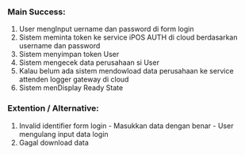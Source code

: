 ### Main Success:

1. User mengInput uername dan password di form login
2. Sistem meminta token ke service iPOS AUTH di cloud berdasarkan username dan password
3. Sistem menyimpan token User
4. Sistem mengecek data perusahaan si User
5. Kalau belum ada sistem mendowload data perusahaan ke service attenden logger gateway di cloud
6. Sistem menDisplay Ready State


### Extention / Alternative:
1. Invalid identifier form login - Masukkan data dengan benar
                                 - User mengulang input data login
2. Gagal download data

